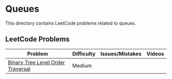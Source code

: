 # Queues

This directory contains LeetCode problems related to queues.

## LeetCode Problems

| Problem | Difficulty | Issues/Mistakes | Videos |
|---------|------------|-----------------|--------|
| [Binary Tree Level Order Traversal](https://leetcode.com/problems/binary-tree-level-order-traversal/description/) | Medium | | |